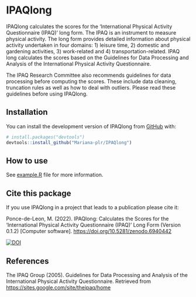 
<!-- README.md is generated from README.Rmd. Please edit that file -->

# IPAQlong

<!-- badges: start -->
<!-- badges: end -->

IPAQlong calculates the scores for the ‘International Physical Activity
Questionnaire (IPAQ)’ long form. The IPAQ is an instrument to measure
physical activity. The long form provides detailed information about
physical activity undertaken in four domains: 1) leisure time, 2)
domestic and gardening activities, 3) work-related and 4)
transportation-related. IPAQ long calculates the scores based on the
Guidelines for Data Processing and Analysis of the International
Physical Activity Questionnaire.

The IPAQ Research Committee also recommends guidelines for data
processing before computing the scores. These include data cleaning,
truncation rules as well as how to deal with outliers. Please read these
guidelines before using IPAQlong.

## Installation

You can install the development version of IPAQlong from
[GitHub](https://github.com/) with:

``` r
# install.packages("devtools")
devtools::install_github("Mariana-plr/IPAQlong")
```

## How to use

See [example.R](example.R) file for more information.

## Cite this package

If you use IPAQlong in a project that leads to a publication please cite
it:

Ponce-de-Leon, M. (2022). IPAQlong: Calculates the Scores for the
‘International Physical Activity Questionnaire (IPAQ)’ Long Form
(Version 0.1.2) \[Computer software\].
<https://doi.org/10.5281/zenodo.6940442>

[![DOI](https://zenodo.org/badge/DOI/10.5281/zenodo.6940442.svg)](https://doi.org/10.5281/zenodo.6940442)

## References

The IPAQ Group (2005). Guidelines for Data Processing and Analysis of
the International Physical Activity Questionnaire. Retrieved from
<https://sites.google.com/site/theipaq/home>

